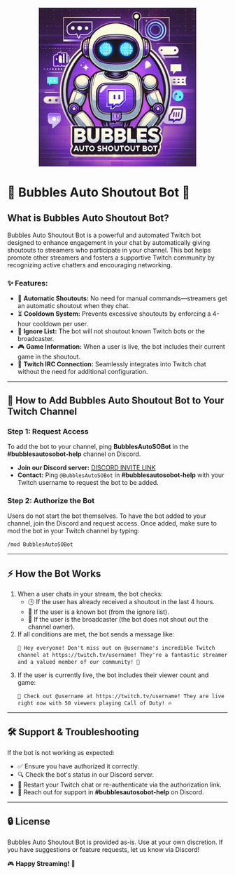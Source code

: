 <p align="center">
  <img src="https://github.com/KernFerm/Bubbles-Auto-SO-Bot/blob/main/bubbles-auto-so-bot.png" width="360" alt="Bubbles Auto Shoutout Bot Logo">
</p>

# 🚀 Bubbles Auto Shoutout Bot 🎉

## What is Bubbles Auto Shoutout Bot?
Bubbles Auto Shoutout Bot is a powerful and automated Twitch bot designed to enhance engagement in your chat by automatically giving shoutouts to streamers who participate in your channel. This bot helps promote other streamers and fosters a supportive Twitch community by recognizing active chatters and encouraging networking.

### ✨ Features:
- 🤖 **Automatic Shoutouts:** No need for manual commands—streamers get an automatic shoutout when they chat.
- ⏳ **Cooldown System:** Prevents excessive shoutouts by enforcing a 4-hour cooldown per user.
- 🚫 **Ignore List:** The bot will not shoutout known Twitch bots or the broadcaster.
- 🎮 **Game Information:** When a user is live, the bot includes their current game in the shoutout.
- 🔗 **Twitch IRC Connection:** Seamlessly integrates into Twitch chat without the need for additional configuration.

---

## 📌 How to Add Bubbles Auto Shoutout Bot to Your Twitch Channel

### Step 1: Request Access
To add the bot to your channel, ping **BubblesAutoSOBot** in the **#bubblesautosobot-help** channel on Discord.

- **Join our Discord server:** [DISCORD INVITE LINK](https://discord.gg/eCGpWUf5aR)
- **Contact:** Ping `@BubblesAutoSOBot` in **#bubblesautosobot-help** with your Twitch username to request the bot to be added.

### Step 2: Authorize the Bot

Users do not start the bot themselves. To have the bot added to your channel, join the Discord and request access. Once added, make sure to mod the bot in your Twitch channel by typing:
```
/mod BubblesAutoSOBot
```
---

## ⚡ How the Bot Works
1. When a user chats in your stream, the bot checks:
   - 🕒 If the user has already received a shoutout in the last 4 hours.
   - 🚫 If the user is a known bot (from the ignore list).
   - 🎥 If the user is the broadcaster (the bot does not shout out the channel owner).
2. If all conditions are met, the bot sends a message like:
   ```
   🚀 Hey everyone! Don't miss out on @username's incredible Twitch channel at https://twitch.tv/username! They're a fantastic streamer and a valued member of our community! 🎉
   ```
3. If the user is currently live, the bot includes their viewer count and game:
   ```
   🎉 Check out @username at https://twitch.tv/username! They are live right now with 50 viewers playing Call of Duty! 🔥
   ```

---

## 🛠️ Support & Troubleshooting
If the bot is not working as expected:
- ✅ Ensure you have authorized it correctly.
- 🔍 Check the bot's status in our Discord server.
- 🔄 Restart your Twitch chat or re-authenticate via the authorization link.
- 💬 Reach out for support in **#bubblesautosobot-help** on Discord.

---

## 🔒 License
Bubbles Auto Shoutout Bot is provided as-is. Use at your own discretion. If you have suggestions or feature requests, let us know via Discord!

🎮 **Happy Streaming!** 🚀
